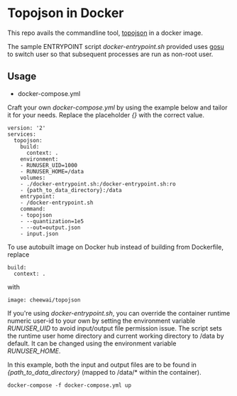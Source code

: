 # Topojson in Docker

This repo avails the commandline tool, [topojson](https://github.com/mbostock/topojson/wiki/Command-Line-Reference) in a docker image.

The sample ENTRYPOINT script *docker-entrypoint.sh* provided uses [gosu](https://github.com/tianon/gosu) to switch user so that subsequent processes are run as non-root user.


## Usage

* docker-compose.yml

Craft your own *docker-compose.yml* by using the example below and tailor it for your needs. Replace the placeholder *{}* with the correct value.

```
version: '2'
services:
  topojson:
    build:
      context: .
    environment:
    - RUNUSER_UID=1000
    - RUNUSER_HOME=/data
    volumes:
    - ./docker-entrypoint.sh:/docker-entrypoint.sh:ro
    - {path_to_data_directory}:/data
    entrypoint:
    - /docker-entrypoint.sh
    command:
    - topojson
    - --quantization=1e5
    - --out=output.json
    - input.json 
```

To use autobuilt image on Docker hub instead of building from Dockerfile, replace

```
build:
  context: .
```

with

```
image: cheewai/topojson
```

If you're using *docker-entrypoint.sh*, you can override the container runtime numeric user-id to your own by setting the environment variable *RUNUSER_UID* to avoid input/output file permission issue. The script sets the runtime user home directory and current working directory to /data by default. It can be changed using the environment variable *RUNUSER_HOME*.

In this example, both the input and output files are to be found in *{path_to_data_directory}* (mapped to /data/\* within the container).

```
docker-compose -f docker-compose.yml up
```
